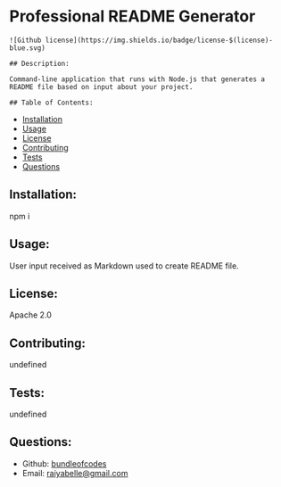 # Professional README Generator
    ![Github license](https://img.shields.io/badge/license-$(license)-blue.svg)

    ## Description:

    Command-line application that runs with Node.js that generates a README file based on input about your project.
 
    ## Table of Contents:
    
  - [Installation](#installation)
  - [Usage](#usage)
  - [License](#license)
  - [Contributing](#contributing)
  - [Tests](#tests)
  - [Questions](#questions)

  ## Installation:

  npm i

  ## Usage:

  User input received as Markdown used to create README file.

  ## License:

  Apache 2.0

  ## Contributing:

  undefined

  ## Tests:
  
  undefined

  ## Questions:

  - Github: [bundleofcodes](https://github.com/bundleofcodes)
  - Email: [raiyabelle@gmail.com](mailto:user@example.com)